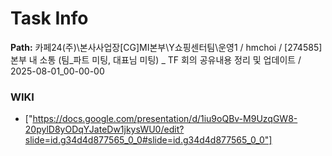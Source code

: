# Task Info

**Path:** 카페24(주)\본사사업장\[CG]MI본부\Y쇼핑센터팀\운영1 / hmchoi / [274585] 본부 내 소통 (팀_파트 미팅, 대표님 미팅) _ TF 회의 공유내용 정리 및 업데이트 / 2025-08-01_00-00-00

### WIKI
- ["https://docs.google.com/presentation/d/1iu9oQBv-M9UzqGW8-20pylD8yODqYJateDw1jkysWU0/edit?slide=id.g34d4d877565_0_0#slide=id.g34d4d877565_0_0"]

